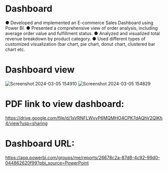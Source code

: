 # Dashboard
●	Developed and implemented an E-commerce Sales Dashboard using Power BI.
●	Presented a comprehensive view of order analysis, including average order value and fulfillment status.
●	Analyzed and visualized total revenue breakdown by product category.
●	Used different types of customized visualization (bar chart, pie chart, donut chart, clustered bar chart etc. 

# Dashboard view
![Screenshot 2024-03-05 154910](https://github.com/satyansh12/Dashboard/assets/33220576/d7f29164-87e4-4235-9e30-284c5d2034af)
![Screenshot 2024-03-05 154829](https://github.com/satyansh12/Dashboard/assets/33220576/d3aeb141-5c43-443f-aa68-d9f833fd75fc)

# PDF link to view dashboard: 
https://drive.google.com/file/d/1sVRNFLWvvP6MQMHO4CPK7dAQhV2QIKh4/view?usp=sharing

# Dashboard URL:
https://app.powerbi.com/groups/me/reports/26678c2a-87d8-4c92-99d0-044862620f99?pbi_source=PowerPoint

